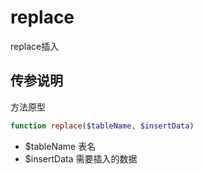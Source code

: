 # replace

replace插入

## 传参说明

方法原型
```php
function replace($tableName, $insertData)
```

- $tableName 表名
- $insertData 需要插入的数据